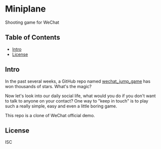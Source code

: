 # Miniplane
Shooting game for WeChat

## Table of Contents
- [Intro](#intro)
- [License](#license)

## Intro
In the past several weeks, a GitHub repo named [wechat_jump_game](https://github.com/wangshub/wechat_jump_game) has won thousands of stars. What's the magic?

Now let's look into our daily social life, what would you do if you don't want to talk to anyone on your contact? One way to "keep in touch" is to play such a really simple, easy and even a little boring game.

This repo is a clone of WeChat official demo.

## License
ISC